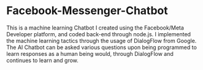 # Facebook-Messenger-Chatbot
This is a machine learning Chatbot I created using the Facebook/Meta Developer platform, and coded back-end through node.js. I implemented the machine learning tactics through the usage of DialogFlow from Google. The AI Chatbot can be asked various questions upon being programmed to learn responses as a human being would, through DialogFlow and continues to learn and grow.
